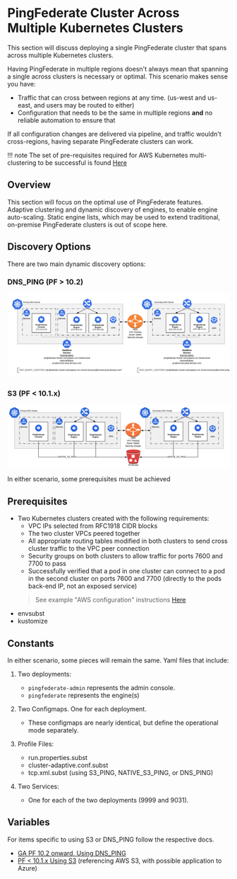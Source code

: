 # PingFederate Cluster Across Multiple Kubernetes Clusters

This section will discuss deploying a single PingFederate cluster that spans across multiple Kubernetes clusters.

Having PingFederate in multiple regions doesn't always mean that spanning a single across clusters is necessary or optimal.
This scenario makes sense you have:

* Traffic that can cross between regions at any time. (us-west and us-east, and users may be routed to either)
* Configuration that needs to be the same in multiple regions **and** no reliable automation to ensure that

If all configuration changes are delivered via pipeline, and traffic wouldn't cross-regions, having separate PingFederate clusters can work.

!!! note
    The set of pre-requisites required for AWS Kubernetes multi-clustering to be successful is found [Here](deployK8s-AWS.md)

## Overview

This section will focus on the optimal use of PingFederate features. Adaptive clustering and dynamic discovery of engines, to enable engine auto-scaling. Static engine lists, which may be used to extend traditional, on-premise PingFederate clusters is out of scope here.

## Discovery Options

There are two main dynamic discovery options:

### DNS_PING (PF > 10.2)

  ![PingFederate DNS PING MultiRegion Diagram](../images/pf_dns_ping_overview_diagram.png)

### S3 (PF < 10.1.x)

  ![PingFederate AWS MultiRegion Deployment Diagram](../images/pf_aws_overview_diagram.png)

In either scenario, some prerequisites must be achieved

## Prerequisites

* Two Kubernetes clusters created with the following requirements:
    * VPC IPs selected from RFC1918 CIDR blocks
    * The two cluster VPCs peered together
    * All appropriate routing tables modified in both clusters to send cross cluster traffic to the VPC peer connection
    * Security groups on both clusters to allow traffic for ports 7600 and 7700 to pass
    * Successfully verified that a pod in one cluster can connect to a pod in the second cluster on ports 7600 and 7700 (directly to the pods back-end IP, not an exposed service)
    > See example "AWS configuration" instructions [Here](deployK8s-AWS.md)
* envsubst
* kustomize

## Constants

In either scenario, some pieces will remain the same.
Yaml files that include:

1. Two deployments:
    * `pingfederate-admin` represents the admin console.
    * `pingfederate` represents the engine(s)

1. Two Configmaps. One for each deployment.
    * These configmaps are nearly identical, but define the operational mode separately.

1. Profile Files:
    * run.properties.subst
    * cluster-adaptive.conf.subst
    * tcp.xml.subst (using S3_PING, NATIVE_S3_PING, or DNS_PING)

1. Two Services:
    * One for each of the two deployments (9999 and 9031).

## Variables

For items specific to using S3 or DNS_PING follow the respective docs.

* [GA PF 10.2 onward, Using DNS_PING](deployPFMultiRegionDNS.md)
* [PF < 10.1.x Using S3](deployPFMultiRegionAWS.md) (referencing AWS S3, with possible application to Azure)